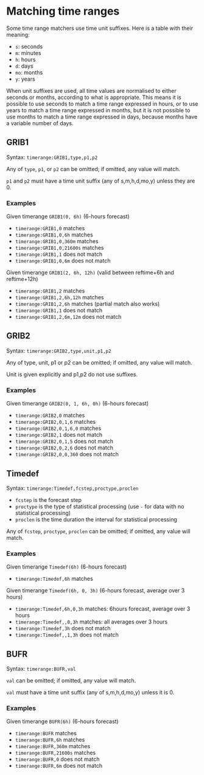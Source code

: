 # Matching time ranges

Some time range matchers use time unit suffixes. Here is a table with their
meaning:

* `s`:  seconds
* `m`:  minutes
* `h`:  hours
* `d`:  days
* `mo`: months
* `y`:  years

When unit suffixes are used, all time values are normalised to either
seconds or months, according to what is appropriate. This means it is
possible to use seconds to match a time range expressed in hours, or to use
years to match a time range expressed in months, but it is not possible to
use months to match a time range expressed in days, because months have a
variable number of days.


## GRIB1

Syntax: `timerange:GRIB1,type,p1,p2`

Any of `type`, `p1`, or `p2` can be omitted; if omitted, any value will match.

`p1` and `p2` must have a time unit suffix (any of s,m,h,d,mo,y) unless they
are 0.

### Examples

Given timerange `GRIB1(0, 6h)` (6-hours forecast)

* `timerange:GRIB1,0` matches
* `timerange:GRIB1,0,6h` matches
* `timerange:GRIB1,0,360m` matches
* `timerange:GRIB1,0,21600s` matches
* `timerange:GRIB1,1` does not match
* `timerange:GRIB1,0,6m` does not match

Given timerange `GRIB1(2, 6h, 12h)` (valid between reftime+6h and reftime+12h)

* `timerange:GRIB1,2` matches
* `timerange:GRIB1,2,6h,12h` matches
* `timerange:GRIB1,2,6h` matches (partial match also works)
* `timerange:GRIB1,1` does not match
* `timerange:GRIB1,2,6m,12m` does not match


## GRIB2

Syntax: `timerange:GRIB2,type,unit,p1,p2`

Any of type, unit, p1 or p2 can be omitted; if omitted, any value will match.

Unit is given explicitly and p1,p2 do not use suffixes.

### Examples

Given timerange `GRIB2(0, 1, 6h, 0h)` (6-hours forecast)

* `timerange:GRIB2,0` matches
* `timerange:GRIB2,0,1,6` matches
* `timerange:GRIB2,0,1,6,0` matches
* `timerange:GRIB2,1` does not match
* `timerange:GRIB2,0,1,5` does not match
* `timerange:GRIB2,0,2,6` does not match
* `timerange:GRIB2,0,0,360` does not match


## Timedef

Syntax: `timerange:Timedef,fcstep,proctype,proclen`

* `fcstep` is the forecast step
* `proctype` is the type of statistical processing (use `-` for data with no
  statistical processing)
* `proclen` is the time duration the interval for statistical processing

Any of `fcstep`, `proctype`, `proclen` can be omitted; if omitted, any value
will match.

### Examples

Given timerange `Timedef(6h)` (6-hours forecast)

* `timerange:Timedef,6h` matches

Given timerange `Timedef(6h, 0, 3h)` (6-hours forecast, average over 3 hours)

* `timerange:Timedef,6h,0,3h` matches: 6hours forecast, average over 3 hours
* `timerange:Timedef,,0,3h` matches: all averages over 3 hours
* `timerange:Timedef,3h` does not match
* `timerange:Timedef,,1,3h` does not match


## BUFR

Syntax: `timerange:BUFR,val`

`val` can be omitted; if omitted, any value will match.

`val` must have a time unit suffix (any of s,m,h,d,mo,y) unless it is 0.

### Examples

Given timerange `BUFR(6h)` (6-hours forecast)

* `timerange:BUFR` matches
* `timerange:BUFR,6h` matches
* `timerange:BUFR,360m` matches
* `timerange:BUFR,21600s` matches
* `timerange:BUFR,0` does not match
* `timerange:BUFR,6m` does not match

[//]: # (matched: 17, not matched: 12)
